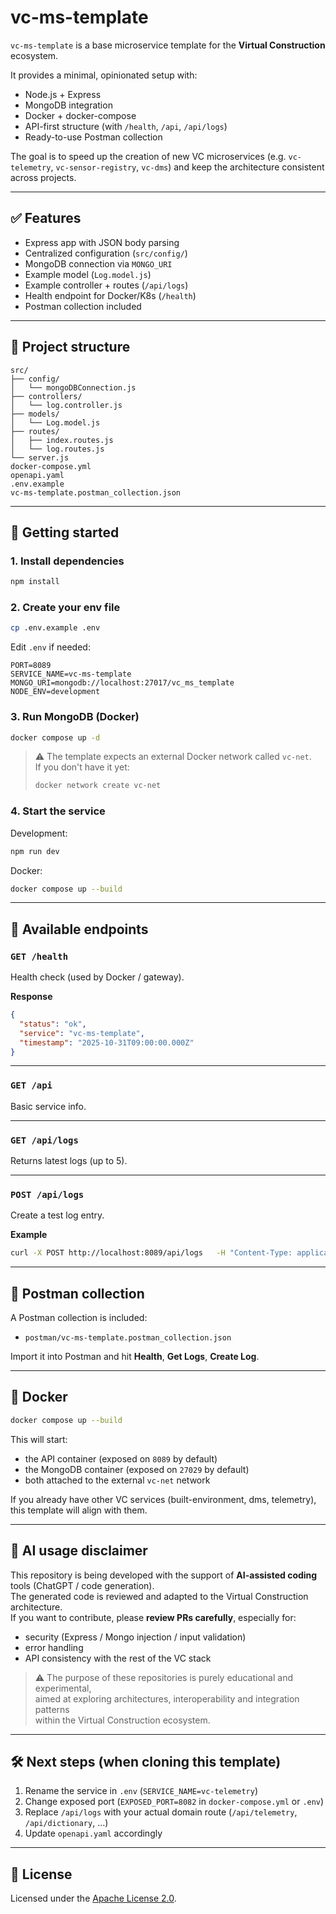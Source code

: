 # vc-ms-template

`vc-ms-template` is a base microservice template for the **Virtual Construction** ecosystem.

It provides a minimal, opinionated setup with:

- Node.js + Express
- MongoDB integration
- Docker + docker-compose
- API-first structure (with `/health`, `/api`, `/api/logs`)
- Ready-to-use Postman collection

The goal is to speed up the creation of new VC microservices (e.g. `vc-telemetry`, `vc-sensor-registry`, `vc-dms`) and keep the architecture consistent across projects.

---

## ✅ Features

- Express app with JSON body parsing
- Centralized configuration (`src/config/`)
- MongoDB connection via `MONGO_URI`
- Example model (`Log.model.js`)
- Example controller + routes (`/api/logs`)
- Health endpoint for Docker/K8s (`/health`)
- Postman collection included

---

## 📁 Project structure

```text
src/
├── config/
│   └── mongoDBConnection.js
├── controllers/
│   └── log.controller.js
├── models/
│   └── Log.model.js
├── routes/
│   ├── index.routes.js
│   └── log.routes.js
└── server.js
docker-compose.yml
openapi.yaml
.env.example
vc-ms-template.postman_collection.json
```

---

## 🚀 Getting started

### 1. Install dependencies

```bash
npm install
```

### 2. Create your env file

```bash
cp .env.example .env
```

Edit `.env` if needed:

```env
PORT=8089
SERVICE_NAME=vc-ms-template
MONGO_URI=mongodb://localhost:27017/vc_ms_template
NODE_ENV=development
```

### 3. Run MongoDB (Docker)

```bash
docker compose up -d
```

> ⚠️ The template expects an external Docker network called `vc-net`.  
> If you don't have it yet:
> ```bash
> docker network create vc-net
> ```

### 4. Start the service

Development:

```bash
npm run dev
```

Docker:

```bash
docker compose up --build
```

---

## 📡 Available endpoints

### `GET /health`
Health check (used by Docker / gateway).

**Response**
```json
{
  "status": "ok",
  "service": "vc-ms-template",
  "timestamp": "2025-10-31T09:00:00.000Z"
}
```

---

### `GET /api`
Basic service info.

---

### `GET /api/logs`
Returns latest logs (up to 5).

---

### `POST /api/logs`
Create a test log entry.

**Example**
```bash
curl -X POST http://localhost:8089/api/logs   -H "Content-Type: application/json"   -d '{"message":"Testing vc-ms-template","level":"info"}'
```

---

## 🧪 Postman collection

A Postman collection is included:

- `postman/vc-ms-template.postman_collection.json`

Import it into Postman and hit **Health**, **Get Logs**, **Create Log**.

---

## 🐳 Docker

```bash
docker compose up --build
```

This will start:
- the API container (exposed on `8089` by default)
- the MongoDB container (exposed on `27029` by default)
- both attached to the external `vc-net` network

If you already have other VC services (built-environment, dms, telemetry), this template will align with them.

---

## 🧠 AI usage disclaimer

This repository is being developed with the support of **AI-assisted coding** tools (ChatGPT / code generation).  
The generated code is reviewed and adapted to the Virtual Construction architecture.  
If you want to contribute, please **review PRs carefully**, especially for:
- security (Express / Mongo injection / input validation)
- error handling
- API consistency with the rest of the VC stack

> ⚠️ The purpose of these repositories is purely educational and experimental,  
> aimed at exploring architectures, interoperability and integration patterns  
> within the Virtual Construction ecosystem.

---

## 🛠 Next steps (when cloning this template)

1. Rename the service in `.env` (`SERVICE_NAME=vc-telemetry`)
2. Change exposed port (`EXPOSED_PORT=8082` in `docker-compose.yml` or `.env`)
3. Replace `/api/logs` with your actual domain route (`/api/telemetry`, `/api/dictionary`, …)
4. Update `openapi.yaml` accordingly

---

## 📄 License

Licensed under the [Apache License 2.0](https://www.apache.org/licenses/LICENSE-2.0).
